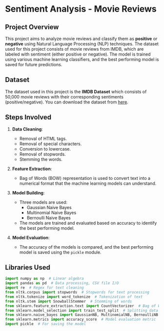 # Sentiment Analysis - Movie Reviews

## Project Overview
This project aims to analyze movie reviews and classify them as **positive** or **negative** using Natural Language Processing (NLP) techniques. The dataset used for this project consists of movie reviews from IMDB, which are labeled with sentiment (either positive or negative). The model is trained using various machine learning classifiers, and the best performing model is saved for future predictions.

## Dataset
The dataset used in this project is the **IMDB Dataset** which consists of 50,000 movie reviews with their corresponding sentiments (positive/negative). You can download the dataset from [here](https://www.kaggle.com/datasets/lakshmi25npathi/imdb-dataset-of-50k-movie-reviews).

## Steps Involved
1. **Data Cleaning**:
    - Removal of HTML tags.
    - Removal of special characters.
    - Conversion to lowercase.
    - Removal of stopwords.
    - Stemming the words.

2. **Feature Extraction**:
    - Bag of Words (BOW) representation is used to convert text into a numerical format that the machine learning models can understand.

3. **Model Building**:
    - Three models are used:
        - Gaussian Naive Bayes
        - Multinomial Naive Bayes
        - Bernoulli Naive Bayes
    - The models are trained and evaluated based on accuracy to identify the best performing model.

4. **Model Evaluation**:
    - The accuracy of the models is compared, and the best performing model is saved using the `pickle` module.

## Libraries Used
```python
import numpy as np  # Linear algebra
import pandas as pd  # Data processing, CSV file I/O
import re  # Regex for text cleaning
from nltk.corpus import stopwords  # Stopwords for text processing
from nltk.tokenize import word_tokenize  # Tokenization of text
from nltk.stem import SnowballStemmer  # Stemming of words
from sklearn.feature_extraction.text import CountVectorizer  # Bag of Words model
from sklearn.model_selection import train_test_split  # Splitting data into training and testing sets
from sklearn.naive_bayes import GaussianNB, MultinomialNB, BernoulliNB  # Naive Bayes classifiers
from sklearn.metrics import accuracy_score  # Model evaluation metric
import pickle  # For saving the model
